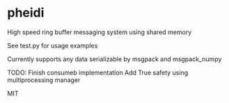 # pheidi
High speed ring buffer messaging system using shared memory

See test.py for usage examples

Currently supports any data serializable by msgpack and msgpack_numpy

TODO:
Finish consumeb implementation
Add True safety using multiprocessing manager

MIT
